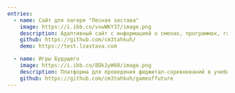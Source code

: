 ```yaml
---
entries:
  - name: Сайт для лагеря "Лесная застава"
    image: https://i.ibb.co/vxwWKY37/image.png
    description: Адаптивный сайт с информацией о сменах, программах, галереей. Сделан на React, TypeScript и Tailwind CSS.
    github: https://github.com/cm3tahkuh/
    demo: https://test.lzastava.com

  - name: Игры Будущего
    image: https://i.ibb.co/8Dk1yW60/image.png
    description: Платформа для проведения фиджитал-соревнований в учебных заведениях.
    github: https://github.com/cm3tahkuh/gameoffuture
---
```

